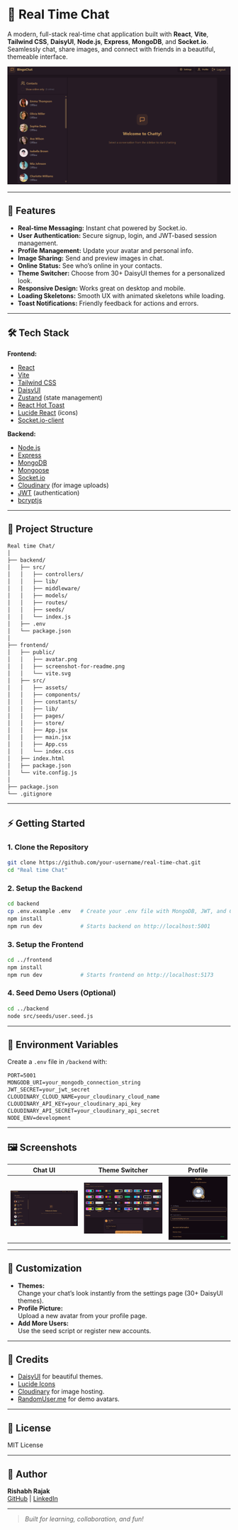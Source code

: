 # 💬 Real Time Chat

A modern, full-stack real-time chat application built with **React**, **Vite**, **Tailwind CSS**, **DaisyUI**, **Node.js**, **Express**, **MongoDB**, and **Socket.io**.  
Seamlessly chat, share images, and connect with friends in a beautiful, themeable interface.

![Screenshot](frontend/ui.png)

---

## 🚀 Features

- **Real-time Messaging:** Instant chat powered by Socket.io.
- **User Authentication:** Secure signup, login, and JWT-based session management.
- **Profile Management:** Update your avatar and personal info.
- **Image Sharing:** Send and preview images in chat.
- **Online Status:** See who’s online in your contacts.
- **Theme Switcher:** Choose from 30+ DaisyUI themes for a personalized look.
- **Responsive Design:** Works great on desktop and mobile.
- **Loading Skeletons:** Smooth UX with animated skeletons while loading.
- **Toast Notifications:** Friendly feedback for actions and errors.

---

## 🛠️ Tech Stack

**Frontend:**
- [React](https://react.dev/)
- [Vite](https://vitejs.dev/)
- [Tailwind CSS](https://tailwindcss.com/)
- [DaisyUI](https://daisyui.com/)
- [Zustand](https://zustand-demo.pmnd.rs/) (state management)
- [React Hot Toast](https://react-hot-toast.com/)
- [Lucide React](https://lucide.dev/) (icons)
- [Socket.io-client](https://socket.io/)

**Backend:**
- [Node.js](https://nodejs.org/)
- [Express](https://expressjs.com/)
- [MongoDB](https://www.mongodb.com/)
- [Mongoose](https://mongoosejs.com/)
- [Socket.io](https://socket.io/)
- [Cloudinary](https://cloudinary.com/) (for image uploads)
- [JWT](https://jwt.io/) (authentication)
- [bcryptjs](https://www.npmjs.com/package/bcryptjs)

---

## 📂 Project Structure

```
Real time Chat/
│
├── backend/
│   ├── src/
│   │   ├── controllers/
│   │   ├── lib/
│   │   ├── middleware/
│   │   ├── models/
│   │   ├── routes/
│   │   ├── seeds/
│   │   └── index.js
│   ├── .env
│   └── package.json
│
├── frontend/
│   ├── public/
│   │   ├── avatar.png
│   │   ├── screenshot-for-readme.png
│   │   └── vite.svg
│   ├── src/
│   │   ├── assets/
│   │   ├── components/
│   │   ├── constants/
│   │   ├── lib/
│   │   ├── pages/
│   │   ├── store/
│   │   ├── App.jsx
│   │   ├── main.jsx
│   │   ├── App.css
│   │   └── index.css
│   ├── index.html
│   ├── package.json
│   └── vite.config.js
│
├── package.json
└── .gitignore
```

---

## ⚡ Getting Started

### 1. **Clone the Repository**

```bash
git clone https://github.com/your-username/real-time-chat.git
cd "Real time Chat"
```

### 2. **Setup the Backend**

```bash
cd backend
cp .env.example .env   # Create your .env file with MongoDB, JWT, and Cloudinary credentials
npm install
npm run dev            # Starts backend on http://localhost:5001
```

### 3. **Setup the Frontend**

```bash
cd ../frontend
npm install
npm run dev            # Starts frontend on http://localhost:5173
```

### 4. **Seed Demo Users (Optional)**

```bash
cd ../backend
node src/seeds/user.seed.js
```

---

## 🔑 Environment Variables

Create a `.env` file in `/backend` with:

```env
PORT=5001
MONGODB_URI=your_mongodb_connection_string
JWT_SECRET=your_jwt_secret
CLOUDINARY_CLOUD_NAME=your_cloudinary_cloud_name
CLOUDINARY_API_KEY=your_cloudinary_api_key
CLOUDINARY_API_SECRET=your_cloudinary_api_secret
NODE_ENV=development
```

---

## 🖼️ Screenshots

| Chat UI | Theme Switcher | Profile |
|---------|----------------|---------|
| ![Chat](frontend/ui.png) | ![Theme](frontend/theme.png) | ![Profile](frontend/profile.png) |

---

## 🎨 Customization

- **Themes:**  
  Change your chat’s look instantly from the settings page (30+ DaisyUI themes).
- **Profile Picture:**  
  Upload a new avatar from your profile page.
- **Add More Users:**  
  Use the seed script or register new accounts.

---

## 🙌 Credits

- [DaisyUI](https://daisyui.com/) for beautiful themes.
- [Lucide Icons](https://lucide.dev/)
- [Cloudinary](https://cloudinary.com/) for image hosting.
- [RandomUser.me](https://randomuser.me/) for demo avatars.

---

## 📄 License

MIT License

---

## 👤 Author

**Rishabh Rajak**  
[GitHub](https://github.com/Rishabh028) | [LinkedIn](https://www.linkedin.com/in/rishabh-rajak-621318316/)

---

> _Built for learning, collaboration, and fun!_
